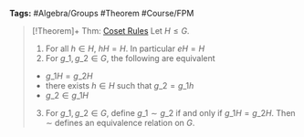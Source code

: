 ---
---

**Tags:** #Algebra/Groups #Theorem #Course/FPM 

 > 
 > \[!Theorem\]+ Thm: [Coset Rules](Coset%20Rules.md)
 > Let $H\le G$.
 > 
 > 1. For all $h\in H$, $hH=H$. In particular $eH=H$
 > 1. For $g\_{1},g\_{2}\in G$, the following are equivalent
 > 
 > * $g\_{1}H=g\_{2}H$
 > * there exists $h\in H$ such that $g\_{2}=g\_{1}h$
 > * $g\_{2}\in g\_{1} H$
 > 
 > 3. For $g\_{1},g\_{2}\in G$, define $g\_{1}\sim g\_{2}$ if and only if $g\_{1}H=g\_{2}H$. Then $\sim$ defines an equivalence relation on $G$.

